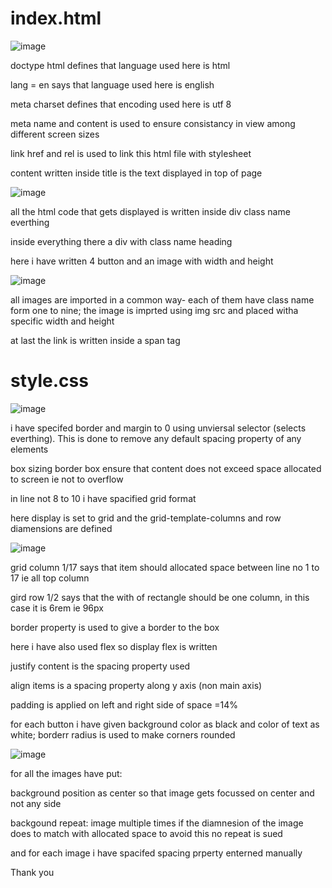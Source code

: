 # index.html

![image](https://github.com/EaswaranPottiK/Assignment9-GridStructure/assets/38095510/ea4d54d6-2560-490c-9554-44a6defa80e1)

doctype html defines that language used here is html

lang = en says that language used here is english

meta charset defines that encoding used here is utf 8

meta name and content is used to ensure consistancy in view among different screen sizes

link href and rel is used to link this html file with stylesheet

content written inside title is the text displayed in top of page

![image](https://github.com/EaswaranPottiK/Assignment9-GridStructure/assets/38095510/9913f961-217f-4fa6-8e4e-c3e820334059)

all the html code that gets displayed is written inside div class name everthing

inside everything there a div with class name heading 

here i have written 4 button and an image with width and height 

![image](https://github.com/EaswaranPottiK/Assignment9-GridStructure/assets/38095510/d5026aa1-ef2f-44e2-a14f-62fdfd1e1612)

all images are imported in a common way- each of them have class name form one to nine; the image is imprted using img src and placed witha specific width and height 

at last the link is written inside a span tag

# style.css

![image](https://github.com/EaswaranPottiK/Assignment9-GridStructure/assets/38095510/55926a9f-8433-4afa-97b2-cdff8521c6ae)

i have specifed border and margin to 0 using unviersal selector (selects everthing). This is done to remove any default spacing property of any elements

box sizing border box ensure that content does not exceed space allocated to screen ie not to overflow

in line not 8 to 10 i have spacified grid format 

here display is set to grid and the grid-template-columns and row diamensions are defined 

![image](https://github.com/EaswaranPottiK/Assignment9-GridStructure/assets/38095510/f0f99230-9283-44c0-89cd-9f1ea658d6bd)

grid column 1/17 says that item should allocated space between line no 1 to 17 ie all top column

gird row 1/2 says that the with of rectangle should be one column, in this case it is 6rem ie 96px

border property is used to give a border to the box

here i have also used flex so display flex is written 

justify content is the spacing property used 

align items is a spacing property along y axis (non main axis)

padding is applied on left and right side of space =14%

for each button i have given background color as black and color of text as white; borderr radius is used to make corners rounded

![image](https://github.com/EaswaranPottiK/Assignment9-GridStructure/assets/38095510/031ab534-1b07-42f2-b6b3-90c84f255ebd)

for all the images have put:

background position as center so that image gets focussed on center and not any side 

backgound repeat: image multiple times if the diamnesion of the image does to match with allocated space to avoid this no repeat is sued 

and for each image i have spacifed spacing prperty enterned  manually

Thank you



























